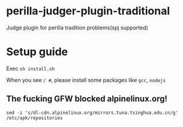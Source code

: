 # perilla-judger-plugin-traditional
Judge plugin for perilla tradition problems(spj supported)

# Setup guide

Exec `sh install.sh`

When you see `/ #`, please install some packages like `gcc`, `nodejs`

## The fucking GFW blocked alpinelinux.org!
```shell
sed -i 's/dl-cdn.alpinelinux.org/mirrors.tuna.tsinghua.edu.cn/g' /etc/apk/repositories
```